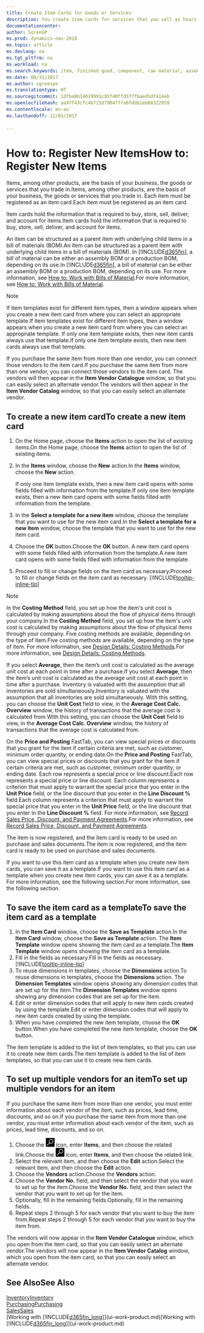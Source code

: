 ```yaml
---
title: Create Item Cards for Goods or Services
description: You create item cards for services that you sell as hours and for physical products, such as assembly items, finished goods, components, or raw material, that you sell from your inventory.
documentationcenter: 
author: SorenGP
ms.prod: dynamics-nav-2018
ms.topic: article
ms.devlang: na
ms.tgt_pltfrm: na
ms.workload: na
ms.search.keywords: item, finished good, component, raw material, assembly item
ms.date: 08/31/2017
ms.author: sgroespe
ms.translationtype: HT
ms.sourcegitcommit: 1dfba8b14019991c95f40ffd5f7fbaed5df414eb
ms.openlocfilehash: aa9ff43cfc4b715d7904fffa6fddb1eb08322959
ms.contentlocale: en-au
ms.lasthandoff: 12/01/2017

---
```

# <a name="how-to-register-new-items"></a><span data-ttu-id="13696-103">How to: Register New Items</span><span class="sxs-lookup"><span data-stu-id="13696-103">How to: Register New Items</span></span>
<span data-ttu-id="13696-104">Items, among other products, are the basis of your business, the goods or services that you trade in.</span><span class="sxs-lookup"><span data-stu-id="13696-104">Items, among other products, are the basis of your business, the goods or services that you trade in.</span></span> <span data-ttu-id="13696-105">Each item must be registered as an item card.</span><span class="sxs-lookup"><span data-stu-id="13696-105">Each item must be registered as an item card.</span></span>

<span data-ttu-id="13696-106">Item cards hold the information that is required to buy, store, sell, deliver, and account for items.</span><span class="sxs-lookup"><span data-stu-id="13696-106">Item cards hold the information that is required to buy, store, sell, deliver, and account for items.</span></span>

<span data-ttu-id="13696-107">An item can be structured as a parent item with underlying child items in a bill of materials (BOM).</span><span class="sxs-lookup"><span data-stu-id="13696-107">An item can be structured as a parent item with underlying child items in a bill of materials (BOM).</span></span> <span data-ttu-id="13696-108">In [!INCLUDE[d365fin](includes/d365fin_md.md)], a bill of material can be either an assembly BOM or a production BOM, depending on its use.</span><span class="sxs-lookup"><span data-stu-id="13696-108">In [!INCLUDE[d365fin](includes/d365fin_md.md)], a bill of material can be either an assembly BOM or a production BOM, depending on its use.</span></span> <span data-ttu-id="13696-109">For more information, see [How to: Work with Bills of Material](inventory-how-work-BOMs.md).</span><span class="sxs-lookup"><span data-stu-id="13696-109">For more information, see [How to: Work with Bills of Material](inventory-how-work-BOMs.md).</span></span>

> [!NOTE]  
>   <span data-ttu-id="13696-110">If item templates exist for different item types, then a window appears when you create a new item card from where you can select an appropriate template.</span><span class="sxs-lookup"><span data-stu-id="13696-110">If item templates exist for different item types, then a window appears when you create a new item card from where you can select an appropriate template.</span></span> <span data-ttu-id="13696-111">If only one item template exists, then new item cards always use that template.</span><span class="sxs-lookup"><span data-stu-id="13696-111">If only one item template exists, then new item cards always use that template.</span></span>

<span data-ttu-id="13696-112">If you purchase the same item from more than one vendor, you can connect those vendors to the item card.</span><span class="sxs-lookup"><span data-stu-id="13696-112">If you purchase the same item from more than one vendor, you can connect those vendors to the item card.</span></span> <span data-ttu-id="13696-113">The vendors will then appear in the **Item Vendor Catalogue** window, so that you can easily select an alternate vendor.</span><span class="sxs-lookup"><span data-stu-id="13696-113">The vendors will then appear in the **Item Vendor Catalog** window, so that you can easily select an alternate vendor.</span></span>

## <a name="to-create-a-new-item-card"></a><span data-ttu-id="13696-114">To create a new item card</span><span class="sxs-lookup"><span data-stu-id="13696-114">To create a new item card</span></span>
1. <span data-ttu-id="13696-115">On the Home page, choose the **Items** action to open the list of existing items.</span><span class="sxs-lookup"><span data-stu-id="13696-115">On the Home page, choose the **Items** action to open the list of existing items.</span></span>  
2. <span data-ttu-id="13696-116">In the **Items** window, choose the **New** action.</span><span class="sxs-lookup"><span data-stu-id="13696-116">In the **Items** window, choose the **New** action.</span></span>

    <span data-ttu-id="13696-117">If only one item template exists, then a new item card opens with some fields filled with information from the template.</span><span class="sxs-lookup"><span data-stu-id="13696-117">If only one item template exists, then a new item card opens with some fields filled with information from the template.</span></span>
3. <span data-ttu-id="13696-118">In the **Select a template for a new item** window, choose the template that you want to use for the new item card.</span><span class="sxs-lookup"><span data-stu-id="13696-118">In the **Select a template for a new item** window, choose the template that you want to use for the new item card.</span></span>
4. <span data-ttu-id="13696-119">Choose the **OK** button.</span><span class="sxs-lookup"><span data-stu-id="13696-119">Choose the **OK** button.</span></span> <span data-ttu-id="13696-120">A new item card opens with some fields filled with information from the template.</span><span class="sxs-lookup"><span data-stu-id="13696-120">A new item card opens with some fields filled with information from the template.</span></span>
5. <span data-ttu-id="13696-121">Proceed to fill or change fields on the item card as necessary.</span><span class="sxs-lookup"><span data-stu-id="13696-121">Proceed to fill or change fields on the item card as necessary.</span></span> [!INCLUDE[tooltip-inline-tip](includes/tooltip-inline-tip_md.md)]

> [!NOTE]
> <span data-ttu-id="13696-122">In the **Costing Method** field, you set up how the item's unit cost is calculated by making assumptions about the flow of physical items through your company.</span><span class="sxs-lookup"><span data-stu-id="13696-122">In the **Costing Method** field, you set up how the item's unit cost is calculated by making assumptions about the flow of physical items through your company.</span></span> <span data-ttu-id="13696-123">Five costing methods are available, depending on the type of item.</span><span class="sxs-lookup"><span data-stu-id="13696-123">Five costing methods are available, depending on the type of item.</span></span> <span data-ttu-id="13696-124">For more information, see [Design Details: Costing Methods](design-details-costing-methods.md).</span><span class="sxs-lookup"><span data-stu-id="13696-124">For more information, see [Design Details: Costing Methods](design-details-costing-methods.md).</span></span>
>
> <span data-ttu-id="13696-125">If you select **Average**, then the item’s unit cost is calculated as the average unit cost at each point in time after a purchase.</span><span class="sxs-lookup"><span data-stu-id="13696-125">If you select **Average**, then the item’s unit cost is calculated as the average unit cost at each point in time after a purchase.</span></span> <span data-ttu-id="13696-126">Inventory is valuated with the assumption that all inventories are sold simultaneously.</span><span class="sxs-lookup"><span data-stu-id="13696-126">Inventory is valuated with the assumption that all inventories are sold simultaneously.</span></span> <span data-ttu-id="13696-127">With this setting, you can choose the **Unit Cost** field to view, in the **Average Cost Calc. Overview** window, the history of transactions that the average cost is calculated from.</span><span class="sxs-lookup"><span data-stu-id="13696-127">With this setting, you can choose the **Unit Cost** field to view, in the **Average Cost Calc. Overview** window, the history of transactions that the average cost is calculated from.</span></span>

<span data-ttu-id="13696-128">On the **Price and Posting** FastTab, you can view special prices or discounts that you grant for the item if certain criteria are met, such as customer, minimum order quantity, or ending date.</span><span class="sxs-lookup"><span data-stu-id="13696-128">On the **Price and Posting** FastTab, you can view special prices or discounts that you grant for the item if certain criteria are met, such as customer, minimum order quantity, or ending date.</span></span> <span data-ttu-id="13696-129">Each row represents a special price or line discount.</span><span class="sxs-lookup"><span data-stu-id="13696-129">Each row represents a special price or line discount.</span></span> <span data-ttu-id="13696-130">Each column represents a criterion that must apply to warrant the special price that you enter in the **Unit Price** field, or the line discount that you enter in the **Line Discount %** field.</span><span class="sxs-lookup"><span data-stu-id="13696-130">Each column represents a criterion that must apply to warrant the special price that you enter in the **Unit Price** field, or the line discount that you enter in the **Line Discount %** field.</span></span> <span data-ttu-id="13696-131">For more information, see [Record Sales Price, Discount, and Payment Agreements](sales-how-record-sales-price-discount-payment-agreements.md).</span><span class="sxs-lookup"><span data-stu-id="13696-131">For more information, see [Record Sales Price, Discount, and Payment Agreements](sales-how-record-sales-price-discount-payment-agreements.md).</span></span>

<span data-ttu-id="13696-132">The item is now registered, and the item card is ready to be used on purchase and sales documents.</span><span class="sxs-lookup"><span data-stu-id="13696-132">The item is now registered, and the item card is ready to be used on purchase and sales documents.</span></span>

<span data-ttu-id="13696-133">If you want to use this item card as a template when you create new item cards, you can save it as a template.</span><span class="sxs-lookup"><span data-stu-id="13696-133">If you want to use this item card as a template when you create new item cards, you can save it as a template.</span></span> <span data-ttu-id="13696-134">For more information, see the following section.</span><span class="sxs-lookup"><span data-stu-id="13696-134">For more information, see the following section.</span></span>

## <a name="to-save-the-item-card-as-a-template"></a><span data-ttu-id="13696-135">To save the item card as a template</span><span class="sxs-lookup"><span data-stu-id="13696-135">To save the item card as a template</span></span>
1. <span data-ttu-id="13696-136">In the **Item Card** window, choose the **Save as Template** action.</span><span class="sxs-lookup"><span data-stu-id="13696-136">In the **Item Card** window, choose the **Save as Template** action.</span></span> <span data-ttu-id="13696-137">The **Item Template** window opens showing the item card as a template.</span><span class="sxs-lookup"><span data-stu-id="13696-137">The **Item Template** window opens showing the item card as a template.</span></span>
2. <span data-ttu-id="13696-138">Fill in the fields as necessary.</span><span class="sxs-lookup"><span data-stu-id="13696-138">Fill in the fields as necessary.</span></span> [!INCLUDE[tooltip-inline-tip](includes/tooltip-inline-tip_md.md)]
3. <span data-ttu-id="13696-139">To reuse dimensions in templates, choose the **Dimensions** action.</span><span class="sxs-lookup"><span data-stu-id="13696-139">To reuse dimensions in templates, choose the **Dimensions** action.</span></span> <span data-ttu-id="13696-140">The **Dimension Templates** window opens showing any dimension codes that are set up for the item.</span><span class="sxs-lookup"><span data-stu-id="13696-140">The **Dimension Templates** window opens showing any dimension codes that are set up for the item.</span></span>
4. <span data-ttu-id="13696-141">Edit or enter dimension codes that will apply to new item cards created by using the template.</span><span class="sxs-lookup"><span data-stu-id="13696-141">Edit or enter dimension codes that will apply to new item cards created by using the template.</span></span>
5. <span data-ttu-id="13696-142">When you have completed the new item template, choose the **OK** button.</span><span class="sxs-lookup"><span data-stu-id="13696-142">When you have completed the new item template, choose the **OK** button.</span></span>

<span data-ttu-id="13696-143">The item template is added to the list of item templates, so that you can use it to create new item cards.</span><span class="sxs-lookup"><span data-stu-id="13696-143">The item template is added to the list of item templates, so that you can use it to create new item cards.</span></span>

## <a name="to-set-up-multiple-vendors-for-an-item"></a><span data-ttu-id="13696-144">To set up multiple vendors for an item</span><span class="sxs-lookup"><span data-stu-id="13696-144">To set up multiple vendors for an item</span></span>  
<span data-ttu-id="13696-145">If you purchase the same item from more than one vendor, you must enter information about each vendor of the item, such as prices, lead time, discounts, and so on.</span><span class="sxs-lookup"><span data-stu-id="13696-145">If you purchase the same item from more than one vendor, you must enter information about each vendor of the item, such as prices, lead time, discounts, and so on.</span></span>  

1.  <span data-ttu-id="13696-146">Choose the ![Search for Page or Report](media/ui-search/search_small.png "Search for Page or Report icon") icon, enter **Items**, and then choose the related link.</span><span class="sxs-lookup"><span data-stu-id="13696-146">Choose the ![Search for Page or Report](media/ui-search/search_small.png "Search for Page or Report icon") icon, enter **Items**, and then choose the related link.</span></span>  
2.  <span data-ttu-id="13696-147">Select the relevant item, and then choose the **Edit** action.</span><span class="sxs-lookup"><span data-stu-id="13696-147">Select the relevant item, and then choose the **Edit** action.</span></span>  
3.  <span data-ttu-id="13696-148">Choose the **Vendors** action.</span><span class="sxs-lookup"><span data-stu-id="13696-148">Choose the **Vendors** action.</span></span>  
4.  <span data-ttu-id="13696-149">Choose the **Vendor No.** field, and then select the vendor that you want to set up for the item.</span><span class="sxs-lookup"><span data-stu-id="13696-149">Choose the **Vendor No.** field, and then select the vendor that you want to set up for the item.</span></span>  
5.  <span data-ttu-id="13696-150">Optionally, fill in the remaining fields.</span><span class="sxs-lookup"><span data-stu-id="13696-150">Optionally, fill in the remaining fields.</span></span>  
6.  <span data-ttu-id="13696-151">Repeat steps 2 through 5 for each vendor that you want to buy the item from.</span><span class="sxs-lookup"><span data-stu-id="13696-151">Repeat steps 2 through 5 for each vendor that you want to buy the item from.</span></span>

<span data-ttu-id="13696-152">The vendors will now appear in the **Item Vendor Catalogue** window, which you open from the item card, so that you can easily select an alternate vendor.</span><span class="sxs-lookup"><span data-stu-id="13696-152">The vendors will now appear in the **Item Vendor Catalog** window, which you open from the item card, so that you can easily select an alternate vendor.</span></span>

## <a name="see-also"></a><span data-ttu-id="13696-153">See Also</span><span class="sxs-lookup"><span data-stu-id="13696-153">See Also</span></span>
  [<span data-ttu-id="13696-154">Inventory</span><span class="sxs-lookup"><span data-stu-id="13696-154">Inventory</span></span>](inventory-manage-inventory.md)  
  [<span data-ttu-id="13696-155">Purchasing</span><span class="sxs-lookup"><span data-stu-id="13696-155">Purchasing</span></span>](purchasing-manage-purchasing.md)  
  [<span data-ttu-id="13696-156">Sales</span><span class="sxs-lookup"><span data-stu-id="13696-156">Sales</span></span>](sales-manage-sales.md)  
  <span data-ttu-id="13696-157">[Working with [!INCLUDE[d365fin_long](includes/d365fin_long_md.md)]](ui-work-product.md)</span><span class="sxs-lookup"><span data-stu-id="13696-157">[Working with [!INCLUDE[d365fin_long](includes/d365fin_long_md.md)]](ui-work-product.md)</span></span>

##

